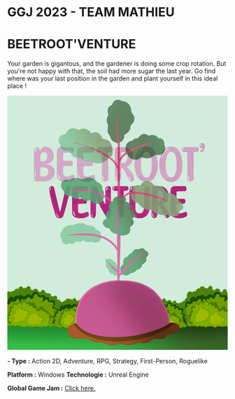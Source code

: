 # GGJ 2023 - TEAM MATHIEU 

# BEETROOT'VENTURE 

Your garden is gigantous, and the gardener is doing some crop rotation. 
But you're not happy with that, the soil had more sugar the last year. 
Go find where was your last position in the garden and plant yourself in this ideal place !




![Affiche](https://github.com/igneefleur/GGJ_2023/blob/main/Content/Assets/affiche.png)

**- Type :** Action 2D, Adventure, RPG, Strategy, First-Person, Roguelike

**Platform :** Windows 
**Technologie :** Unreal Engine 

**Global Game Jam :** [Click here.](https://globalgamejam.org/2023/games/beetrootventure-0)
